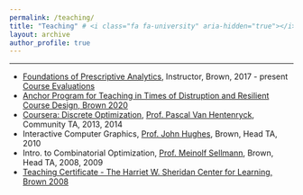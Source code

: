 ```yaml
---
permalink: /teaching/
title: "Teaching" # <i class="fa fa-university" aria-hidden="true"></i> 
layout: archive
author_profile: true
---
```


---

- [Foundations of Prescriptive Analytics](https://cs.brown.edu/courses/csci2951-o/), Instructor, Brown, 2017 - present\
[Course Evaluations](https://sites.google.com/site/serdrk/Student_Evaluations.pdf?attredirects=0)
- [Anchor Program for Teaching in Times of Distruption and Resilient Course Design, Brown 2020](https://www.brown.edu/sheridan/programs-services/institutes-retreats/anchor)
- [Coursera: Discrete Optimization](https://www.coursera.org/learn/discrete-optimization), [Prof. Pascal Van Hentenryck](https://sites.gatech.edu/pascal-van-hentenryck/), Community TA, 2013, 2014
- Interactive Computer Graphics, [Prof. John Hughes](http://cs.brown.edu/people/jhughes/), Brown, Head TA, 2010
- Intro. to Combinatorial Optimization, [Prof. Meinolf Sellmann](https://en.wikipedia.org/wiki/Meinolf_Sellmann), Brown, Head TA, 2008, 2009
- [Teaching Certificate - The Harriet W. Sheridan Center for Learning, Brown 2008](https://www.brown.edu/about/administration/sheridan-center/)
